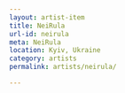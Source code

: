 ```yaml
---
layout: artist-item
title: NeiRula
url-id: neirula
meta: NeiRula
location: Kyiv, Ukraine
category: artists
permalink: artists/neirula/

---
```



